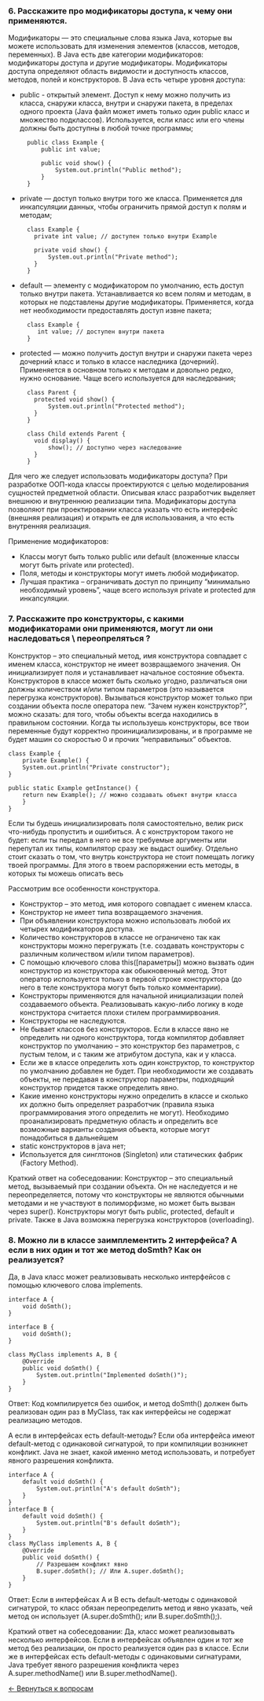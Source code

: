 ### 6. Расскажите про модификаторы доступа, к чему они применяются.
Модификаторы — это специальные слова языка Java, которые вы можете использовать для изменения элементов (классов, методов, переменных). В Java есть две категории модификаторов: модификаторы доступа и другие модификаторы.
Модификаторы доступа определяют область видимости и доступность классов, методов, полей и конструкторов. В Java есть четыре уровня доступа:
* public - открытый элемент. Доступ к нему можно получить из класса, снаружи класса, внутри и снаружи пакета, в пределах одного проекта (Java файл может иметь только один public класс и множество подклассов). Используется, если класс или его члены должны быть доступны в любой точке программы;

        public class Example {
            public int value;
        
            public void show() {
                System.out.println("Public method");
            }
        }

* private — доступ только внутри того же класса. Применяется для инкапсуляции данных, чтобы ограничить прямой доступ к полям и методам;

        class Example {
          private int value; // доступен только внутри Example
        
          private void show() {
              System.out.println("Private method");
          }
        }
* default — элементу с модификатором по умолчанию, есть доступ только внутри пакета. Устанавливается ко всем полям и методам, в которых не подставлены другие модификаторы. Применяется, когда нет необходимости предоставлять доступ извне пакета;

        class Example {
           int value; // доступен внутри пакета
        }
* protected — можно получить доступ внутри и снаружи пакета через дочерний класс и только в классе наследника (дочерний). Применяется в основном только к методам и довольно редко, нужно основание. Чаще всего используется для наследования;
  
        class Parent {
          protected void show() {
              System.out.println("Protected method");
          }
        }
        
        class Child extends Parent {
          void display() {
              show(); // доступно через наследование
          }
        }
Для чего же следует использовать модификаторы доступа? При разработке ООП-кода классы проектируются с целью моделирования сущностей предметной области. Описывая класс разработчик выделяет внешнюю и внутреннюю реализации типа. Модификаторы доступа позволяют при проектировании класса указать что есть интерфейс (внешняя реализация) и открыть ее для использования, а что есть внутренняя реализация.

Применение модификаторов:
- Классы могут быть только public или default (вложенные классы могут быть private или protected).
- Поля, методы и конструкторы могут иметь любой модификатор.
- Лучшая практика – ограничивать доступ по принципу “минимально необходимый уровень”, чаще всего используя private и protected для инкапсуляции.


### 7. Расскажите про конструкторы, с какими модификаторами они применяются, могут ли они наследоваться \ переопреляться ?
Конструктор – это специальный метод, имя конструктора совпадает с именем класса, конструктор не имеет возвращаемого значения. Он инициализирует поля и устанавливает начальное состояние объекта. Конструкторов в классе может быть сколько угодно, различаться они должны количеством и/или типом параметров (это называется перегрузка конструкторов). Вызываться конструктор может только при создании объекта после оператора new.
“Зачем нужен конструктор?”, можно сказать: для того, чтобы объекты всегда находились в правильном состоянии. Когда ты используешь конструкторы, все твои переменные будут корректно проинициализированы, и в программе не будет машин со скоростью 0 и прочих “неправильных” объектов.

    class Example {
        private Example() {
        System.out.println("Private constructor");
    }

    public static Example getInstance() {
        return new Example(); // можно создавать объект внутри класса
        }
    }
Если ты будешь инициализировать поля самостоятельно, велик риск что-нибудь пропустить и ошибиться. А с конструктором такого не будет: если ты передал в него не все требуемые аргументы или перепутал их типы, компилятор сразу же выдаст ошибку.
Отдельно стоит сказать о том, что внутрь конструктора не стоит помещать логику твоей программы. Для этого в твоем распоряжении есть методы, в которых ты можешь описать весь

Рассмотрим все особенности конструктора.
- Конструктор – это метод, имя которого совпадает с именем класса.
- Конструктор не имеет типа возвращаемого значения.
- При объявлении конструктора можно использовать любой их четырех модификаторов доступа.
- Количество конструкторов в классе не ограничено так как конструкторы можно перегружать (т.е. создавать конструкторы с различным количеством и/или типом параметров).
- С помощью ключевого слова this([параметры]) можно вызвать один конструктор из конструктора как обыкновенный метод. Этот оператор используется только в первой строке конструктора (до него в теле конструктора могут быть только комментарии).
- Конструкторы применяются для начальной инициализации полей создаваемого объекта. Реализовывать какую-либо логику в коде конструктора считается плохи стилем программирвоания.
- Конструкторы не наследуются.
- Не бывает классов без конструкторов. Если в классе явно не определить ни одного конструктора, тогда компилятор добавляет конструктор по умолчанию – это конструктор без параметров, с пустым телом, и с таким же атрибутом доступа, как и у класса.
- Если же в классе определить хоть один конструктор, то конструктор по умолчанию добавлен не будет. При необходимости же создавать объекты, не передавая в конструктор параметры, подходящий конструктор придется также определить явно.
- Какие именно конструкторы нужно определить в классе и сколько их должно быть определяет разработчик (правила языка программирования этого определить не могут). Необходимо проанализировать предметную область и определить все возможные варианты создания объекта, которые могут понадобиться в дальнейшем
- static конструкторов в java нет;
- Используется для синглтонов (Singleton) или статических фабрик (Factory Method).

Краткий ответ на собеседовании:
Конструктор – это специальный метод, вызываемый при создании объекта. Он не наследуется и не переопределяется, потому что конструкторы не являются обычными методами и не участвуют в полиморфизме, но может быть вызван через super(). Конструкторы могут быть public, protected, default и private. Также в Java возможна перегрузка конструкторов (overloading).

### 8. Можно ли в классе заимплементить 2 интерфейса? А если в них один и тот же метод doSmth? Как он реализуется?
Да, в Java класс может реализовывать несколько интерфейсов с помощью ключевого слова implements.

    interface A {
        void doSmth();
    }
    
    interface B {
        void doSmth();
    }
    
    class MyClass implements A, B {
        @Override
        public void doSmth() {
            System.out.println("Implemented doSmth()");
        }
    }
Ответ: Код компилируется без ошибок, и метод doSmth() должен быть реализован один раз в MyClass, так как интерфейсы не содержат реализацию методов.

А если в интерфейсах есть default-методы?
Если оба интерфейса имеют default-метод с одинаковой сигнатурой, то при компиляции возникнет конфликт. Java не знает, какой именно метод использовать, и потребует явного разрешения конфликта.

    interface A {
        default void doSmth() {
            System.out.println("A's default doSmth");
        }
    }
    interface B {
        default void doSmth() {
            System.out.println("B's default doSmth");
        }
    }
    class MyClass implements A, B {
        @Override
        public void doSmth() {
            // Разрешаем конфликт явно
            B.super.doSmth(); // Или A.super.doSmth();
        }
    }
Ответ: Если в интерфейсах A и B есть default-методы с одинаковой сигнатурой, то класс обязан переопределить метод и явно указать, чей метод он использует (A.super.doSmth(); или B.super.doSmth();).

Краткий ответ на собеседовании:
Да, класс может реализовывать несколько интерфейсов. Если в интерфейсах объявлен один и тот же метод без реализации, он просто реализуется один раз в классе. Если же в интерфейсах есть default-методы с одинаковыми сигнатурами, Java требует явного разрешения конфликта через A.super.methodName() или B.super.methodName().


[← Вернуться к вопросам](README.md)